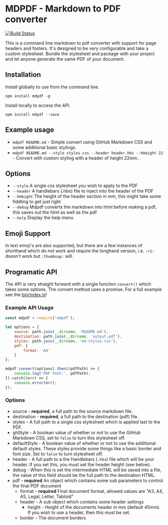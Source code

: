 # MDPDF - Markdown to PDF converter
[![Build Status](https://travis-ci.org/BlueHatbRit/mdpdf.svg?branch=master)](https://travis-ci.org/BlueHatbRit/mdpdf)

This is a command line markdown to pdf converter with support for page headers and footers. It's designed to be very configurable and take a custom stylesheet. Bundle the stylesheet and package with your project and let anyone generate the same PDF of your document.

## Installation

Install globally to use from the command line.

`npm install mdpdf -g`

Install locally to access the API.

`npm install mdpdf --save`

## Example usage

* `mdpdf README.md` - Simple convert using GitHub Markdown CSS and some additional basic stylings.
* `mdpdf README.md --style styles.css --header header.hbs --hHeight 22` - Convert with custom styling with a header of height 22mm.

## Options

* `--style` A single css stylesheet you wish to apply to the PDF
* `--header` A handlebars (.hbs) file to inject into the header of the PDF
* `--hHeight` The height of the header section in mm, this might take some fiddling to get just right
* `--debug` Mdpdf converts the markdown into html before making a pdf, this saves out the html as well as the pdf
* `--help` Display the help menu

## Emoji Support

In text emoji's are also supported, but there are a few instances of shorthand which do not work and require the longhand version, i.e. `:+1:` doesn't work but `:thumbsup:` will.

## Programatic API

The API is very straight forward with a single function `convert()` which takes some options. The convert method uses a promise. For a full example see the [bin/index.js](./bin/index.js)!

### Example API Usage

```JavaScript
const mdpdf = require('mdpdf');

let options = {
    source: path.join(__dirname, 'README.md'),
    destination: path.join(__dirname, 'output.pdf'),
    styles: path.join(__dirname, 'md-styles.css'),
    pdf: {
        format: 'A4'
    }
};

mdpdf.convert(options).then((pdfPath) => {
    console.log('PDF Path:', pdfPath);
}).catch((err) => {
    console.error(err);
});
```

### Options

* source - **required**, a full path to the source markdown file.
* destination - **required**, a full path to the destination (pdf) file.
* styles - A full path to a single css stylesheet which is applied last to the PDF.
* ghStyle - A boolean value of whether or not to use the GitHub Markdown CSS, set to `false` to turn this stylesheet off.
* defaultStyle - A boolean value of whether or not to use the additional default styles. These styles provide some things like a basic border and font size. Set to `false` to turn stylesheet off.
* header - A full path to a the Handlebars (`.hbs`) file which will be your header. If you set this, you must set the header height (see below).
* debug - When this is set the intermediate HTML will be saved into a file, the value of this field should be the full path to the destination HTML.
* pdf - **required** An object which contains some sub parameters to control the final PDF document
    * format - **required** Final document format, allowed values are "A3, A4, A5, Legal, Letter, Tabloid"
    * header - A sub object which contains some header settings
        * height - Height of the documents header in mm (default 45mm). If you wish to use a header, then this must be set.
    * border - The document borders
